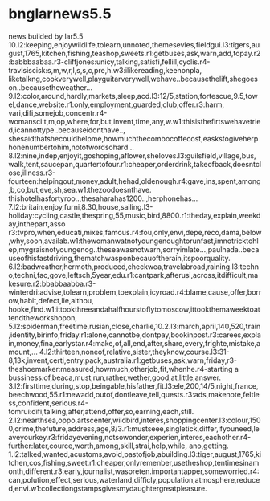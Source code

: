 # bnglarnews5.5
news builded by lar5.5
10.l2:keeping,enjoywildlife,tolearn,unnoted,themesevles,fieldgui.l3:tigers,august,1765,kitchen,fishing,teashop,sweets.r1:getbuses,ask,warn,add,topay.r2:babbbaabaa.r3-cliffjones:unicy,talking,satisfi,fellill,cyclis.r4-travlsiscisk:s,m,w,r,l,s,s,c,pre,h.w3:ilikereading,keenonpla,
liketalkng,cookverywell,playguitarverywell,wehave..becausethelift,shegoeson..becausetheweather...
9.l2:color,around,hardly,markets,sleep,acd.l3:12/5,station,fortescue,9.5,towel,dance,website.r1:only,employment,guarded,club,offer.r3:harm,
vari,difi,somejob,concentr.r4-womansci:t,m,op,where,for,but,invent,time,any,w.w1:thisisthefirtswehavetried,icannottype..becauseidonthave..,
shesaidthatshecouldhelpme,howmuchthecombocoffecost,easkstogiveherphonenumbertohim,nototwordsohard...
8.l2:nine,indep,enjoyit,goshoping,aflower,sheloves.l3:guilsfield,village,bus,walk,tent,saucepan,quartertofour.r1:cheaper,orderdrink,takeofback,doesntclose,illness.r3-fourteen:helpingout,money,adult,hehad,oldenough.r4:gave,ins,spent,among,b,co,but,eve,sh,sea.w1:thezoodoesnthave.
thishotelhasfortyroo..,thesaharahas1200..,herphonehas...
7.l2:britain,enjoy,furni,8.30,house,sailing.l3-holiday:cycling,castle,thespring,55,music,bird,8800.r1:theday,explain,weekday,inthepart,asso
r3:tvpro,when,educati,mixes,famous.r4:fou,only,envi,depe,reco,dama,below,why,soon,availab.w1:thewomanwatnotyoungenoughtorunfast,imnotricktohlep,mygraisnotyoungenog..theseawasnotwarn,sorryimlate...,paulhada..becauseofhisfastdriving,thematchwasponbecauoftherain,itspoorquality.
6.l2:badweather,hermoth,produced,checkwea,travelabroad,raining.l3:techno,techni,fac,gove,leftsch,5year,edu.r1:cantpark,afterusi,across,itdifficult,makesure.r2:bbabbaabba.r3-winterdri:advise,tolearn,problem,toexplain,icyroad.r4:blame,cause,offer,borrow,habit,defect,lie,althou,
hooke,find.w1:ittookthreeandahalfhourstoflytomoscow,ittookthemaweektoattendtheworkshopon,
5.l2:spiderman,freetime,rusian,close,charlie,10.2.l3:march,april,140,520,train,identity,birinfo,friday.r1:alone,cannotbe,dontpay,bookinpost.r3:carees,explain,money,fina,earlystar.r4:make,of,all,end,after,share,every,frighte,mistake,amount,...
4.l2:thirteen,noneof,relative,sister,theyknow,course.l3:31-8,13k,invent,certi,entry,pack,australia.r1:getbuses,ask,warn,friday,r3-theshoemarker:measured,howmuch,otherjob,fit,whenhe.r4-starting a bussiness:of,beaca,must,run,rather,wether,good,at,little,answer.
3.l2:firsttime,during,stop,beingable,hisfather,fit.l3:ele,200,14/5,night,france,beechwood,55.r1:newadd,outof,dontleave,tell,quests.r3:ads,makenote,feltless,confident,serious.r4-tomrui:difi,talking,after,attend,offer,so,earning,each,still.
2.l2:nearthsea,oppo,artscenter,wildbird,interes,shoppingcenter.l3:colour,1500,crime,thefuture,address,age,8/3.r1:mustseee,singletick,differ,ifyouneed,leaveyourkey.r3:fridayevening,notsowonder,experien,interes,eachother.r4-further:later,cource,worth,among,skill,strai,help,while,
ano,getting.
1.l2:talked,wanted,acustoms,avoid,pastofjob,abuilding.l3:tiger,august,1765,kitchen,cos,fishing,sweet.r1:cheaper,onlyremenber,usetheshop,tentimesinamonth,different.r3:early,journalist,wasoreten.importantapper,someworried.r4:can,polution,effect,serious,waterland,difficly,population,atmosphere,reduced,envi.w1:collectiongstampsgivesmydaughtergreatpleasure.
